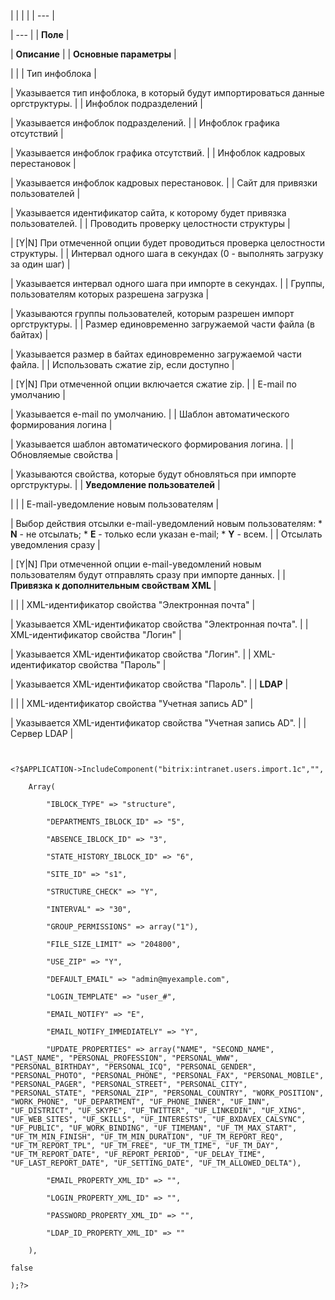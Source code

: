 |  |  |  |
| --- |

| --- |
| **Поле** |

| **Описание** |
| **Основные параметры** |

| |
| Тип инфоблока |

| Указывается тип инфоблока, в который будут импортироваться данные оргструктуры. |
| Инфоблок подразделений |

| Указывается инфоблок подразделений. |
| Инфоблок графика отсутствий |

| Указывается инфоблок графика отсутствий. |
| Инфоблок кадровых перестановок |

| Указывается инфоблок кадровых перестановок. |
| Сайт для привязки пользователей |

| Указывается идентификатор сайта, к которому будет привязка пользователей. |
| Проводить проверку целостности структуры |

| [Y|N] При отмеченной опции будет проводиться проверка целостности структуры. |
| Интервал одного шага в секундах (0 - выполнять загрузку за один шаг) |

| Указывается интервал одного шага при импорте в секундах. |
| Группы, пользователям которых разрешена загрузка |

| Указываются группы пользователей, которым разрешен импорт оргструктуры. |
| Размер единовременно загружаемой части файла (в байтах) |

| Указывается размер в байтах единовременно загружаемой части файла. |
| Использовать сжатие zip, если доступно |

| [Y|N] При отмеченной опции включается сжатие zip. |
| E-mail по умолчанию |

| Указывается e-mail по умолчанию. |
| Шаблон автоматического формирования логина |

| Указывается шаблон автоматического формирования логина. |
| Обновляемые свойства |

| Указываются свойства, которые будут обновляться при импорте оргструктуры. |
| **Уведомление пользователей** |

| |
| E-mail-уведомление новым пользователям |

| Выбор действия отсылки e-mail-уведомлений новым пользователям:  * **N** - не отсылать; * **E** - только если указан e-mail; * **Y** - всем. |
| Отсылать уведомления сразу |

| [Y|N] При отмеченной опции e-mail-уведомлений новым пользователям будут отправлять сразу при импорте данных. |
| **Привязка к дополнительным свойствам XML** |

| |
| XML-идентификатор свойства "Электронная почта" |

| Указывается XML-идентификатор свойства "Электронная почта". |
| XML-идентификатор свойства "Логин" |

| Указывается XML-идентификатор свойства "Логин". |
| XML-идентификатор свойства "Пароль" |

| Указывается XML-идентификатор свойства "Пароль". |
| **LDAP** |

| |
| XML-идентификатор свойства "Учетная запись AD" |

| Указывается XML-идентификатор свойства "Учетная запись AD". |
| Сервер LDAP |

```


<?$APPLICATION->IncludeComponent("bitrix:intranet.users.import.1c","",

	Array(

		"IBLOCK_TYPE" => "structure",

		"DEPARTMENTS_IBLOCK_ID" => "5",

		"ABSENCE_IBLOCK_ID" => "3",

		"STATE_HISTORY_IBLOCK_ID" => "6",

		"SITE_ID" => "s1",

		"STRUCTURE_CHECK" => "Y",

		"INTERVAL" => "30",

		"GROUP_PERMISSIONS" => array("1"),

		"FILE_SIZE_LIMIT" => "204800",

		"USE_ZIP" => "Y",

		"DEFAULT_EMAIL" => "admin@myexample.com",

		"LOGIN_TEMPLATE" => "user_#",

		"EMAIL_NOTIFY" => "E",

		"EMAIL_NOTIFY_IMMEDIATELY" => "Y",

		"UPDATE_PROPERTIES" => array("NAME", "SECOND_NAME", "LAST_NAME", "PERSONAL_PROFESSION", "PERSONAL_WWW", "PERSONAL_BIRTHDAY", "PERSONAL_ICQ", "PERSONAL_GENDER", "PERSONAL_PHOTO", "PERSONAL_PHONE", "PERSONAL_FAX", "PERSONAL_MOBILE", "PERSONAL_PAGER", "PERSONAL_STREET", "PERSONAL_CITY", "PERSONAL_STATE", "PERSONAL_ZIP", "PERSONAL_COUNTRY", "WORK_POSITION", "WORK_PHONE", "UF_DEPARTMENT", "UF_PHONE_INNER", "UF_INN", "UF_DISTRICT", "UF_SKYPE", "UF_TWITTER", "UF_LINKEDIN", "UF_XING", "UF_WEB_SITES", "UF_SKILLS", "UF_INTERESTS", "UF_BXDAVEX_CALSYNC", "UF_PUBLIC", "UF_WORK_BINDING", "UF_TIMEMAN", "UF_TM_MAX_START", "UF_TM_MIN_FINISH", "UF_TM_MIN_DURATION", "UF_TM_REPORT_REQ", "UF_TM_REPORT_TPL", "UF_TM_FREE", "UF_TM_TIME", "UF_TM_DAY", "UF_TM_REPORT_DATE", "UF_REPORT_PERIOD", "UF_DELAY_TIME", "UF_LAST_REPORT_DATE", "UF_SETTING_DATE", "UF_TM_ALLOWED_DELTA"),

		"EMAIL_PROPERTY_XML_ID" => "",

		"LOGIN_PROPERTY_XML_ID" => "",

		"PASSWORD_PROPERTY_XML_ID" => "",

		"LDAP_ID_PROPERTY_XML_ID" => ""

	),

false

);?>


```